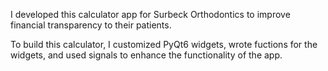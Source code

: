 I developed this calculator app for Surbeck Orthodontics to improve financial transparency to their patients. 

To build this calculator, I customized PyQt6 widgets, wrote fuctions for the widgets, and used signals to enhance the functionality of the app. 

